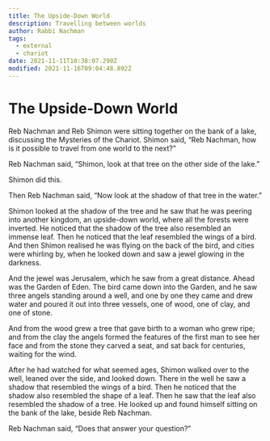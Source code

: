 ```yaml
---
title: The Upside-Down World
description: Travelling between worlds
author: Rabbi Nachman
tags:
  - external
  - chariot
date: 2021-11-11T10:38:07.290Z
modified: 2021-11-16T09:04:48.892Z
---
```


# The Upside-Down World

Reb Nachman and Reb Shimon were sitting together on the bank of a lake, discussing the Mysteries of the Chariot. Shimon said, “Reb Nachman, how is it possible to travel from one world to the next?”

Reb Nachman said, “Shimon, look at that tree on the other side of the lake.”

Shimon did this.

Then Reb Nachman said, “Now look at the shadow of that tree in the water.”

Shimon looked at the shadow of the tree and he saw that he was peering into another kingdom, an upside-down world, where all the forests were inverted. He noticed that the shadow of the tree also resembled an immense leaf. Then he noticed that the leaf resembled the wings of a bird. And then Shimon realised he was flying on the back of the bird, and cities were whirling by, when he looked down and saw a jewel glowing in the darkness.

And the jewel was Jerusalem, which he saw from a great distance. Ahead was the Garden of Eden. The bird came down into the Garden, and he saw three angels standing around a well, and one by one they came and drew water and poured it out into three vessels, one of wood, one of clay, and one of stone.

And from the wood grew a tree that gave birth to a woman who grew ripe; and from the clay the angels formed the features of the first man to see her face and from the stone they carved a seat, and sat back for centuries, waiting for the wind.

After he had watched for what seemed ages, Shimon walked over to the well, leaned over the side, and looked down. There in the well he saw a shadow that resembled the wings of a bird. Then he noticed that the shadow also resembled the shape of a leaf. Then he saw that the leaf also resembled the shadow of a tree. He looked up and found himself sitting on the bank of the lake, beside Reb Nachman.

Reb Nachman said, “Does that answer your question?”
